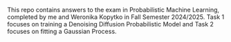 This repo contains answers to the exam in Probabilistic Machine Learning, completed by me and Weronika Kopytko in Fall Semester 2024/2025.
Task 1 focuses on training a Denoising Diffusion Probabilistic Model and Task 2 focuses on fitting a Gaussian Process.
